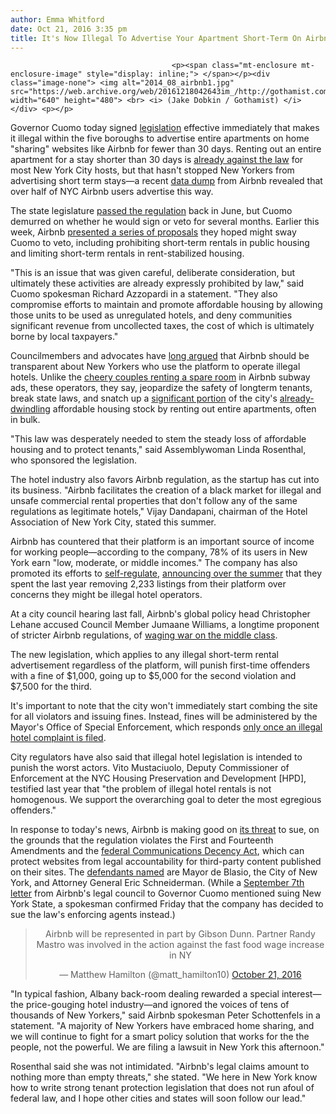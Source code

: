 ```yaml
---
author: Emma Whitford
date: Oct 21, 2016 3:35 pm
title: It's Now Illegal To Advertise Your Apartment Short-Term On Airbnb
---
```


	
										<p><span class="mt-enclosure mt-enclosure-image" style="display: inline;"> </span></p><div class="image-none"> <img alt="2014_08_airbnb1.jpg" src="https://web.archive.org/web/20161218042643im_/http://gothamist.com/attachments/nyc_ewhitford/2014_08_airbnb1.jpg" width="640" height="480"> <br> <i> (Jake Dobkin / Gothamist) </i></div> <p></p>

<p>Governor Cuomo today signed <a href="https://web.archive.org/web/20161218042643/http://gothamist.com/2016/06/18/its_about_to_be_illegal_to_advertis.php">legislation</a> effective immediately that makes it illegal within the five boroughs to advertise entire apartments on home &quot;sharing&quot; websites like Airbnb for fewer than 30 days. Renting out an entire apartment for a stay shorter than 30 days is <a href="https://web.archive.org/web/20161218042643/https://www1.nyc.gov/assets/buildings/pdf/MultipleDwellingLaw.pdf">already against the law</a> for most New York City hosts, but that hasn&apos;t stopped New Yorkers from advertising short term stays&#x2014;a recent <a href="https://web.archive.org/web/20161218042643/http://gothamist.com/2015/12/01/airbnb_laws_shmaws.php">data dump</a> from Airbnb revealed that over half of NYC Airbnb users advertise this way. </p>

<p>The state legislature <a href="https://web.archive.org/web/20161218042643/http://gothamist.com/2016/06/18/its_about_to_be_illegal_to_advertis.php">passed the regulation</a> back in June, but Cuomo demurred on whether he would sign or veto for several months. Earlier this week, Airbnb <a href="https://web.archive.org/web/20161218042643/http://gothamist.com/2016/10/19/airbnb_pleads_mercy.php">presented a series of proposals</a> they hoped might sway Cuomo to veto, including prohibiting short-term rentals in public housing and limiting short-term rentals in rent-stabilized housing. </p>

<p>&quot;This is an issue that was given careful, deliberate consideration, but ultimately these activities are already expressly prohibited by law,&quot; said Cuomo spokesman Richard Azzopardi in a statement. &quot;They also compromise efforts to maintain and promote affordable housing by allowing those units to be used as unregulated hotels, and  deny communities significant revenue from uncollected taxes, the cost of which is ultimately borne by local taxpayers.&quot;</p>

<p>Councilmembers and advocates have <a href="https://web.archive.org/web/20161218042643/http://gothamist.com/2015/01/21/airbnb_nyc_city_council.php">long argued</a> that Airbnb should be transparent about New Yorkers who use the platform to operate illegal hotels. Unlike the <a href="https://web.archive.org/web/20161218042643/http://gothamist.com/2014/08/25/airbnb_nyc_sandy_heroes.php">cheery couples renting a spare room</a> in Airbnb subway ads, these operators, they say, jeopardize the safety of longterm tenants, break state laws, and snatch up a <a href="https://web.archive.org/web/20161218042643/http://gothamist.com/2016/06/28/airbnb_rentals_nyc.php">significant portion</a> of the city&apos;s <a href="https://web.archive.org/web/20161218042643/http://gothamist.com/2015/06/23/cuomo_rent_albany_samo.php">already-dwindling</a> affordable housing stock by renting out entire apartments, often in bulk. </p>

<p>&quot;This law was desperately needed to stem the steady loss of affordable housing and to protect tenants,&quot; said Assemblywoman Linda Rosenthal, who sponsored the legislation. </p>

<p>The hotel industry also favors Airbnb regulation, as the startup has cut into its business. &quot;Airbnb facilitates the creation of a black market for illegal and unsafe commercial rental properties that don&apos;t follow any of the same regulations as legitimate hotels,&quot; Vijay Dandapani, chairman of the Hotel Association of New York City, stated this summer. </p>

<p>Airbnb has countered that their platform is an important source of income for working people&#x2014;according to the company, 78% of its users in New York earn &quot;low, moderate, or middle incomes.&quot; The company has also promoted its efforts to <a href="https://web.archive.org/web/20161218042643/http://gothamist.com/2016/10/19/airbnb_pleads_mercy.php">self-regulate</a>, <a href="https://web.archive.org/web/20161218042643/http://gothamist.com/2016/10/19/airbnb_pleads_mercy.php">announcing over the summer</a> that they spent the last year removing 2,233 listings from their platform over concerns they might be illegal hotel operators.</p>

<p>At a city council hearing last fall, Airbnb&apos;s global policy head Christopher Lehane accused Council Member Jumaane Williams, a longtime proponent of stricter Airbnb regulations, of <a href="https://web.archive.org/web/20161218042643/http://gothamist.com/2015/10/30/sure_drag_tim_burton_into_this.php">waging war on the middle class</a>. </p>

<p>The new legislation, which applies to any illegal short-term rental advertisement regardless of the platform, will punish first-time offenders with a fine of $1,000, going up to $5,000 for the second violation and $7,500 for the third. </p>

<p>It&apos;s important to note that the city won&apos;t immediately start combing the site for all violators and issuing fines. Instead, fines will be administered by the Mayor&apos;s Office of Special Enforcement, which responds <a href="https://web.archive.org/web/20161218042643/http://gothamist.com/2016/10/22/new_airbnb_legislation_explainer.php">only once an illegal hotel complaint is filed</a>. </p>

<p>City regulators have also said that illegal hotel legislation is intended to punish the worst actors. Vito Mustaciuolo, Deputy Commissioner of Enforcement at the NYC Housing Preservation and Development [HPD], testified last year that &quot;the problem of illegal hotel rentals is not homogenous. We support the overarching goal to deter the most egregious offenders.&quot;</p>

<p>In response to today&apos;s news, Airbnb is making good on <a href="https://web.archive.org/web/20161218042643/http://gothamist.com/2016/09/07/airbnb_threatens_new_york_state_wit.php">its threat</a> to sue, on the grounds that the regulation violates the First and Fourteenth Amendments and the <a href="https://web.archive.org/web/20161218042643/https://www.eff.org/issues/cda230">federal Communications Decency Act</a>, which can protect websites from legal accountability for third-party content published on their sites. The <a href="https://web.archive.org/web/20161218042643/http://therealdeal.com/2016/10/21/airbnb-files-suit-against-schneiderman-de-blasio/">defendants named</a> are Mayor de Blasio, the City of New York, and Attorney General Eric Schneiderman. (While a <a href="https://web.archive.org/web/20161218042643/https://1zxiw0vqx0oryvpz3ikczauf-wpengine.netdna-ssl.com/wp-content/uploads/2016/09/cuomoletter-0906-final-v2.pdf">September 7th letter</a> from Airbnb&apos;s legal council to Governor Cuomo mentioned suing New York State, a spokesman confirmed Friday that the company has decided to sue the law&apos;s enforcing agents instead.) </p>

<center><blockquote class="twitter-tweet" data-conversation="none" data-lang="en"><p lang="en" dir="ltr">Airbnb will be represented in part by Gibson Dunn. Partner Randy Mastro was involved in the action against the fast food wage increase in NY</p>&#x2014; Matthew Hamilton (@matt_hamilton10) <a href="https://web.archive.org/web/20161218042643/https://twitter.com/matt_hamilton10/status/789538694978035712">October 21, 2016</a></blockquote>
<script async src="//web.archive.org/web/20161218042643js_/http://platform.twitter.com/widgets.js" charset="utf-8"></script></center> 

<p>&quot;In typical fashion, Albany back-room dealing rewarded a special interest&#x2014;the price-gouging hotel industry&#x2014;and ignored the voices of tens of thousands of New Yorkers,&quot; said Airbnb spokesman Peter Schottenfels in a statement. &quot;A majority of New Yorkers have embraced home sharing, and we will continue to fight for a smart policy solution that works for the the people, not the powerful. We are filing a lawsuit in New York this afternoon.&quot; </p>

<p>Rosenthal said she was not intimidated. &quot;Airbnb&apos;s legal claims amount to nothing more than empty threats,&quot; she stated. &quot;We here in New York know how to write strong tenant protection legislation that does not run afoul of federal law, and I hope other cities and states will soon follow our lead.&quot;</p>					
										
									
				